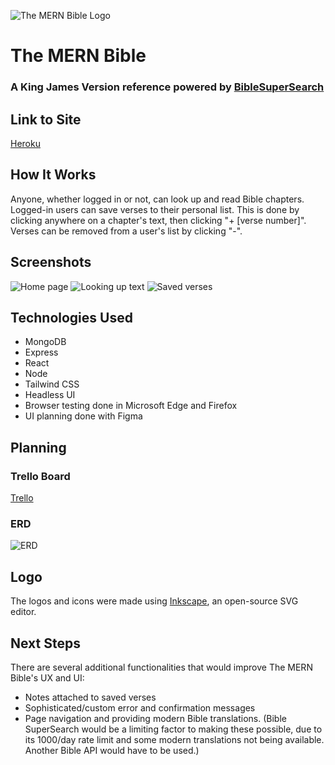 ![The MERN Bible Logo](https://i.imgur.com/Yzffde7.png)
# The MERN Bible
### A King James Version reference powered by [BibleSuperSearch](https://api.biblesupersearch.com/)

## Link to Site
[Heroku](https://mern-bible.herokuapp.com/)

## How It Works
Anyone, whether logged in or not, can look up and read Bible chapters. Logged-in users can save verses to their personal list. This is done by clicking anywhere on a chapter's text, then clicking "+ [verse number]". Verses can be removed from a user's list by clicking "-". 

## Screenshots
![Home page](https://i.imgur.com/7YkID3P.png)
![Looking up text](https://i.imgur.com/HjOk6NY.png)
![Saved verses](https://i.imgur.com/0ZyuLQP.png)

## Technologies Used
- MongoDB
- Express
- React
- Node
- Tailwind CSS
- Headless UI
- Browser testing done in Microsoft Edge and Firefox
- UI planning done with Figma

## Planning
### Trello Board
[Trello](https://trello.com/b/4Mi5b7wl/mern-bible)

### ERD
![ERD](https://i.imgur.com/8ZCZJUF.png)

## Logo
The logos and icons were made using [Inkscape](https://inkscape.org/), an open-source SVG editor.

## Next Steps
There are several additional functionalities that would improve The MERN Bible's UX and UI:
- Notes attached to saved verses
- Sophisticated/custom error and confirmation messages
- Page navigation and providing modern Bible translations. (Bible SuperSearch would be a limiting factor to making these possible, due to its 1000/day rate limit and some modern translations not being available. Another Bible API would have to be used.)
